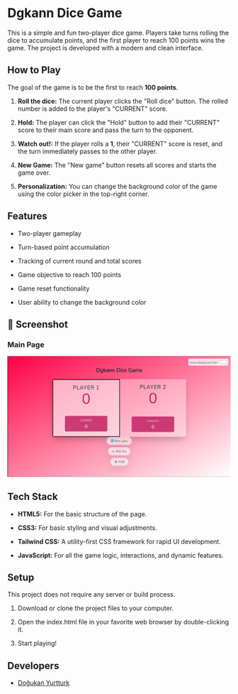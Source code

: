 Dgkann Dice Game
================

This is a simple and fun two-player dice game. Players take turns rolling the dice to accumulate points, and the first player to reach 100 points wins the game. The project is developed with a modern and clean interface.

How to Play
-----------

The goal of the game is to be the first to reach **100 points**.

1.  **Roll the dice:** The current player clicks the "Roll dice" button. The rolled number is added to the player's "CURRENT" score.
    
2.  **Hold:** The player can click the "Hold" button to add their "CURRENT" score to their main score and pass the turn to the opponent.
    
3.  **Watch out!:** If the player rolls a **1**, their "CURRENT" score is reset, and the turn immediately passes to the other player.
    
4.  **New Game:** The "New game" button resets all scores and starts the game over.
    
5.  **Personalization:** You can change the background color of the game using the color picker in the top-right corner.
    

Features
--------

*   Two-player gameplay
    
*   Turn-based point accumulation
    
*   Tracking of current round and total scores
    
*   Game objective to reach 100 points
    
*   Game reset functionality
    
*   User ability to change the background color
    

📸 Screenshot
-------------

### Main Page

![Main Page](./screenshots/mainpage.png)


Tech Stack
----------

*   **HTML5:** For the basic structure of the page.
    
*   **CSS3:** For basic styling and visual adjustments.
    
*   **Tailwind CSS:** A utility-first CSS framework for rapid UI development.
    
*   **JavaScript:** For all the game logic, interactions, and dynamic features.
    

Setup
-----

This project does not require any server or build process.

1.  Download or clone the project files to your computer.
    
2.  Open the index.html file in your favorite web browser by double-clicking it.
    
3.  Start playing!


## Developers

- [Doğukan Yurtturk](https://github.com/dgkann)  